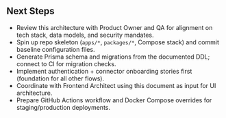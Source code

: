 ## Next Steps
- Review this architecture with Product Owner and QA for alignment on tech stack, data models, and security mandates.
- Spin up repo skeleton (`apps/*`, `packages/*`, Compose stack) and commit baseline configuration files.
- Generate Prisma schema and migrations from the documented DDL; connect to CI for migration checks.
- Implement authentication + connector onboarding stories first (foundation for all other flows).
- Coordinate with Frontend Architect using this document as input for UI architecture.
- Prepare GitHub Actions workflow and Docker Compose overrides for staging/production deployments.



